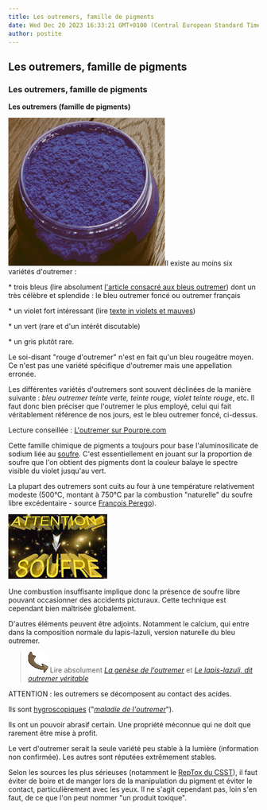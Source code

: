 ```yaml
---
title: Les outremers, famille de pigments
date: Wed Dec 20 2023 16:33:21 GMT+0100 (Central European Standard Time)
author: postite
---
```


## Les outremers, famille de pigments
### Les outremers, famille de pigments
 **Les outremers (famille de pigments)**

![](images/bleuoutremerfonce.jpg)Il existe au moins six variétés d'outremer :

\* trois bleus (lire absolument [l'article consacré aux bleus outremer](outremer.html)) dont un très célèbre et splendide : le bleu outremer foncé ou outremer français

\* un violet fort intéressant (lire [texte in violets et mauves](violetsetmauves.html#levioletoutremer))

\* un vert (rare et d'un intérêt discutable)

\* un gris plutôt rare.

Le soi-disant "rouge d'outremer" n'est en fait qu'un bleu rougeâtre moyen. Ce n'est pas une variété spécifique d'outremer mais une appellation erronée.

Les différentes variétés d'outremers sont souvent déclinées de la manière suivante : _bleu outremer teinte verte, teinte rouge, violet teinte rouge_, etc. Il faut donc bien préciser que l'outremer le plus employé, celui qui fait véritablement référence de nos jours, est le bleu outremer foncé, ci-dessus.

Lecture conseillée : [L'outremer sur Pourpre.com](http://pourpre.com/chroma/dico.php?typ=fiche&&ent=outremer)

Cette famille chimique de pigments a toujours pour base l'aluminosilicate de sodium liée au [soufre](soufre.html). C'est essentiellement en jouant sur la proportion de soufre que l'on obtient des pigments dont la couleur balaye le spectre visible du violet jusqu'au vert.

La plupart des outremers sont cuits au four à une température relativement modeste (500°C, montant à 750°C par la combustion "naturelle" du soufre libre excédentaire - source [François Perego](livres.html#perego)).

![](images/attentionsoufre.jpg)

Une combustion insuffisante implique donc la présence de soufre libre pouvant occasionner des accidents picturaux. Cette technique est cependant bien maîtrisée globalement.

D'autres éléments peuvent être adjoints. Notamment le calcium, qui entre dans la composition normale du lapis-lazuli, version naturelle du bleu outremer.

> ![](images/fleche2.gif) Lire absolument _[La genèse de l'outremer](outremer.html#genese)_ et _[Le lapis-lazuli, dit outremer véritable](bleusfroids.html#lelapislazuliveritable)_

ATTENTION : les outremers se décomposent au contact des acides.

Ils sont [hygroscopiques](hygroscopique.html) ("_[maladie de l'outremer](outremer.html#maladiedeloutremer)_").

Ils ont un pouvoir abrasif certain. Une propriété méconnue qui ne doit que rarement être mise à profit.

Le vert d'outremer serait la seule variété peu stable à la lumière (information non confirmée). Les autres sont réputées extrêmement stables.

Selon les sources les plus sérieuses (notamment le [RepTox du CSST](liensutiles.html#csst)), il faut éviter de boire et de manger lors de la manipulation du pigment et éviter le contact, particulièrement avec les yeux. Il ne s'agit cependant pas, loin s'en faut, de ce que l'on peut nommer "un produit toxique".

